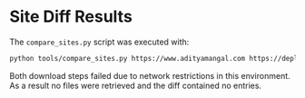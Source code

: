 # Site Diff Results

The `compare_sites.py` script was executed with:

```bash
python tools/compare_sites.py https://www.adityamangal.com https://deploy-preview-31--upbeat-knuth-c15bbd.netlify.app
```

Both download steps failed due to network restrictions in this environment. As a result no files were retrieved and the diff contained no entries.

